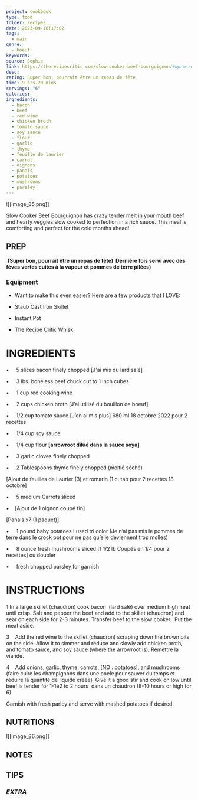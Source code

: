 ```yaml
---
project: cookbook
type: food
folder: recipes
date: 2023-09-18T17:02
tags:
  - main
genre:
  - boeuf
keywords: 
source: Sophie
link: https://therecipecritic.com/slow-cooker-beef-bourguignon/#wprm-recipe-container-64018
desc: 
rating: Super bon, pourrait être un repas de fête
time: 9 hrs 20 mins
servings: "6"
calories: 
ingredients:
  - bacon
  - beef
  - red wine
  - chicken broth
  - tomato sauce
  - soy sauce
  - flour
  - garlic
  - thyme
  - feuille de laurier
  - carrot
  - oignons
  - panais
  - potatoes
  - mushrooms
  - parsley
---
```


![[image_85.png]]

Slow Cooker Beef Bourguignon has crazy tender melt in your mouth beef and hearty veggies slow cooked to perfection in a rich sauce. This meal is comforting and perfect for the cold months ahead!


## PREP

 **(Super bon, pourrait être un repas de fête) 
 Dernière fois servi avec des fèves vertes cuites à la vapeur et pommes de terre pilées)**

### Equipment

- Want to make this even easier? Here are a few products that I LOVE:
    
- Staub Cast Iron Skillet
    
- Instant Pot
    
- The Recipe Critic Whisk



# INGREDIENTS

•     5 slices bacon finely chopped [J'ai mis du lard salé]

•     3 lbs. boneless beef chuck cut to 1 inch cubes

•     1 cup red cooking wine

•     2 cups chicken broth [J’ai utilisé du bouillon de boeuf]

•     1/2 cup tomato sauce [J’en ai mis plus] 680 ml 18 octobre 2022 pour 2 recettes

•     1/4 cup soy sauce

•     1/4 cup flour **[arrowroot dilué dans la sauce soya]**

•     3 garlic cloves finely chopped

•     2 Tablespoons thyme finely chopped (moitié séché)

[Ajout de feuilles de Laurier (3) et romarin (1 c. tab pour 2 recettes 18 octobre]

•     5 medium Carrots sliced

•    [Ajout de 1 oignon coupé fin]

[Panais x7 (1 paquet)]

•     1 pound baby potatoes I used tri color (Je n’ai pas mis le pommes de terre dans le crock pot pour ne pas qu’elle deviennent trop molles)

•     8 ounce fresh mushrooms sliced [1 1/2 lb Coupés en 1/4 pour 2 recettes] ou doubler

•     fresh chopped parsley for garnish

# INSTRUCTIONS

1 In a large skillet (chaudron) cook bacon  (lard salé) over medium high heat until crisp. Salt and pepper the beef and add to the skillet (chaudron) and sear on each side for 2-3 minutes. Transfer beef to the slow cooker.  Put the meat aside.

3    Add the red wine to the skillet (chaudron) scraping down the brown bits on the side. Allow it to simmer and reduce and slowly add chicken broth, and tomato sauce, and soy sauce (where the arrowroot is). Remettre la viande.

4    Add onions, garlic, thyme, carrots, [NO : potatoes], and mushrooms (faire cuire les champignons dans une poele pour sauver du temps et réduire la quantité de liquide créée)  Give it a good stir and cook on low until beef is tender for 1-1é2 to 2 hours  dans un chaudron (8-10 hours or high for 6)

Garnish with fresh parley and serve with mashed potatoes if desired.





## NUTRITIONS

![[image_86.png]]


## NOTES



## TIPS



### *EXTRA*



